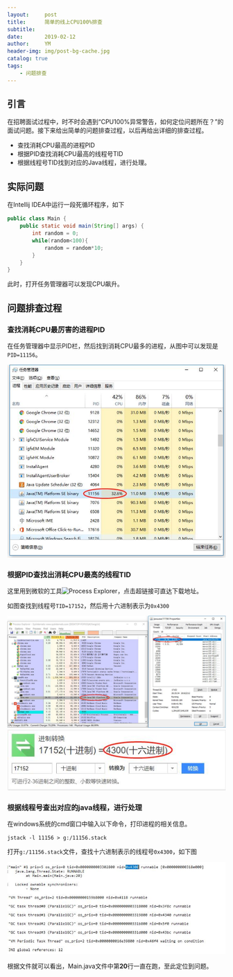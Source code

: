```yaml
---
layout:     post
title:      简单的线上CPU100%排查
subtitle:   
date:       2019-02-12
author:     YM
header-img: img/post-bg-cache.jpg
catalog: true
tags:
    - 问题排查
---
```


## 引言

在招聘面试过程中，时不时会遇到“CPU100%异常警告，如何定位问题所在？”的面试问题。接下来给出简单的问题排查过程，以后再给出详细的排查过程。

- 查找消耗CPU最高的进程PID
- 根据PID查找消耗CPU最高的线程号TID
- 根据线程号TID找到对应的Java线程，进行处理。

## 实际问题

在Intellij IDEA中运行一段死循环程序，如下

```java
public class Main {
    public static void main(String[] args) {
        int random = 0;
        while(random<100){
            random = random*10;
        }
    }
}
```

此时，打开任务管理器可以发现CPU飙升。

## 问题排查过程

### 查找消耗CPU最厉害的进程PID

在任务管理器中显示PID栏，然后找到消耗CPU最多的进程，从图中可以发现是`PID=11156`。

<div align="center"><img src="https://raw.githubusercontent.com/LyricYang/LyricYang.github.io/master/img/2019021203.jpg"/></div>


### 根据PID查找出消耗CPU最高的线程TID

这里用到微软的工具![Process Explorer](https://docs.microsoft.com/zh-cn/sysinternals/downloads/process-explorer)，点击超链接可直达下载地址。

如图查找到线程号`TID=17152`，然后用十六进制表示为`0x4300`

<div align="center"><img src="https://raw.githubusercontent.com/LyricYang/LyricYang.github.io/master/img/2019021202.jpg"/></div>

<div align="center"><img src="https://raw.githubusercontent.com/LyricYang/LyricYang.github.io/master/img/2019021204.jpg"/></div>

### 根据线程号查出对应的java线程，进行处理

在windows系统的cmd窗口中输入以下命令，打印进程的相关信息。

```
jstack -l 11156 > g:/11156.stack
```

打开`g:/11156.stack`文件，查找十六进制表示的线程号`0x4300`，如下图

<div align="center"><img src="https://raw.githubusercontent.com/LyricYang/LyricYang.github.io/master/img/2019021201.jpg"/></div>

根据文件就可以看出，Main.java文件中第**20**行一直在跑，至此定位到问题。